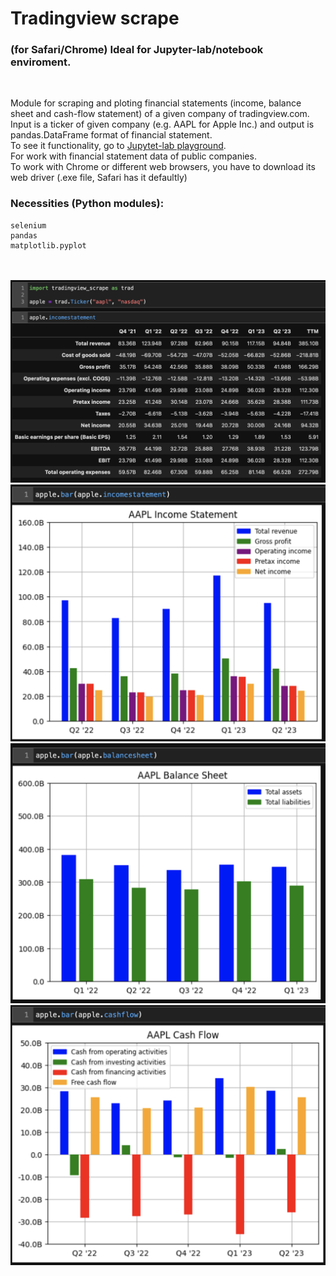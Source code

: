# Tradingview scrape 
### (for Safari/Chrome) <b>Ideal for Jupyter-lab/notebook enviroment.</b>
<br>

Module for scraping and ploting financial statements (income, balance sheet and cash-flow statement) of a given company of tradingview.com. 
Input is a ticker of given company (e.g. AAPL for Apple Inc.) and output is pandas.DataFrame format of financial statement.
<br>
To see it functionality, go to <a href="https://github.com/JPcooldev/tradingview-scrape/blob/main/test.ipynb">Jupytet-lab playground</a>.
<br>
For work with financial statement data of public companies.
<br>
To work with Chrome or different web browsers, you have to download its web driver (.exe file, Safari has it defaultly)
<br>
### Necessities (Python modules): 
```
selenium
pandas
matplotlib.pyplot
```
<br><br>
<img src="https://github.com/JPcooldev/trading-view-scrape/blob/main/images/exampleDataFrame.png" width="700">
<img src="https://github.com/JPcooldev/trading-view-scrape/blob/main/images/exampleBarIncome.png" width="700">
<img src="https://github.com/JPcooldev/trading-view-scrape/blob/main/images/exampleBarBalance.png" width="700">
<img src="https://github.com/JPcooldev/trading-view-scrape/blob/main/images/exampleBarCash.png" width="700">

